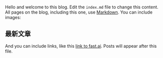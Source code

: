 Hello and welcome to this blog. Edit the `index.md` file to change this content. All pages on the blog, including this one, use [Markdown](https://guides.github.com/features/mastering-markdown/). You can include images:

## 最新文章

And you can include links, like this [link to fast.ai](https://www.fast.ai). Posts will appear after this file. 
